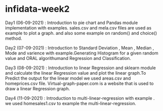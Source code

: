 # infidata-week2

Day1 (06-09-2021) : Introduction to pie chart and Pandas module implementation with examples. sales.csv and mela.csv files are used as example to plot a  graph.
                    and also some example on random() and choice() method.
                    
Day2 (07-09-2021) : Introduction to Standard Deviation , Mean , Median , Mode and varience with example.Generating Histogram for a given random value and ORAL algorithumand                           Regression and Classification.  

Day3 (08-09-2021) : Introduction to linear Regression and sklearn module and calculate the linear Regression value and plot the linear graph.To Predict the output for the linear                       model we used areas.csv and homeprices.csv file. Virtual-graph-paper.com is a website that is used to draw a linear Regression graph.

Day4 (11-09-2021) : Introduction to multi-linear-regression with example . we used homesales1.csv to example the multi-linear-regression.
